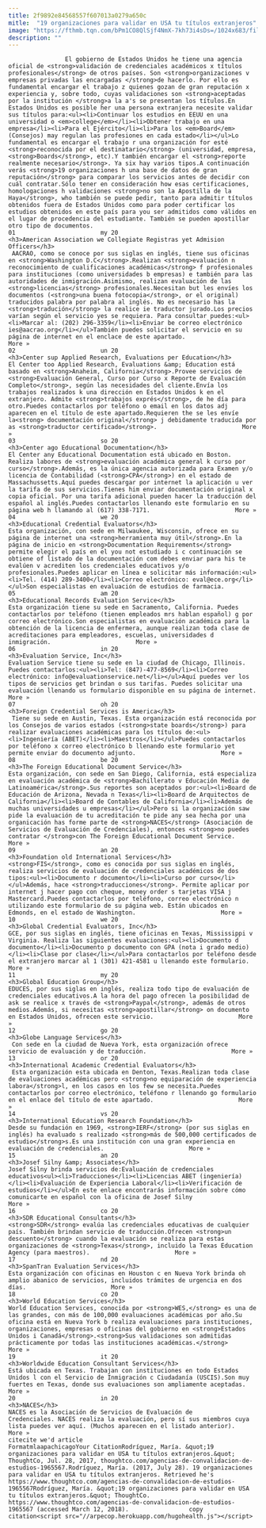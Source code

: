 ```yaml
---
title: 2f9892e84568557f607013a0279a650c
mitle:  "19 organizaciones para validar en USA tu títulos extranjeros"
image: "https://fthmb.tqn.com/bPm1CO8QlSjf4NmX-7kh73i4sDs=/1024x683/filters:fill(auto,1)/GettyImages-596945240-586184205f9b586e02011235.jpg"
description: ""
---
```


                    El gobierno de Estados Unidos he tiene una agencia oficial de <strong>validación de credenciales académicos x títulos profesionales</strong> de otros países. Son <strong>organizaciones v empresas privadas las encargadas </strong>de hacerlo. Por ello es fundamental encargar el trabajo z quienes gozan de gran reputación x experiencia y, sobre todo, cuyas validaciones son <strong>aceptadas por la institución </strong>a la a's se presentan los títulos.En Estados Unidos es posible her una persona extranjera necesite validar sus títulos para:<ul><li>Continuar los estudios en EEUU en una universidad o <em>college</em></li><li>Obtener trabajo en una empresa</li><li>Para el Ejército</li><li>Para los <em>Board</em> (Consejos) may regulan las profesiones en cada estado</li></ul>Lo fundamental es encargar el trabajo r una organización for esté <strong>reconocida por el destinatario</strong> (universidad, empresa, <strong>Boards</strong>, etc).Y también encargar el <strong>reporte realmente necesario</strong>. Ya six hay varios tipos.A continuación verás <strong>19 organizaciones h una base de datos de gran reputación</strong> para comparar los servicios antes de decidir con cuál contratar.Sólo tener en consideración how esas certificaciones, homologaciones h validaciones <strong>no son la Apostilla de la Haya</strong>, who también se puede pedir, tanto para admitir títulos obtenidos fuera de Estados Unidos como para poder certificar los estudios obtenidos en este país para you ser admitidos como válidos en el lugar de procedencia del estudiante. También se pueden apostillar otro tipo de documentos.                                                                        01                        my 20                                                             <h3>American Association we Collegiate Registras yet Admision Officers</h3>                                                                                     AACRAO, como se conoce por sus siglas en inglés, tiene sus oficinas en <strong>Washington D.C</strong>.Realizan <strong>evaluación n reconocimiento de cualificaciones académicas</strong> f profesionales para instituciones (como universidades b empresas) e también para las autoridades de inmigración.Asimismo, realizan evaluación de las <strong>licencias</strong> profesionales.Necesitan but les envíes los documentos (<strong>una buena fotocopia</strong>, or el original) traducidos palabra por palabra al inglés. No es necesario has la <strong>tradución</strong> la realice ie traductor jurado.Los precios varían según el servicio yes se requiera. Para consultar puedes:<ul><li>Marcar al: (202) 296-3359</li><li>Enviar be correo electrónico ies@aacrao.org</li></ul>También puedes solicitar el servicio en su página de internet en el enclace de este apartado.                        More »                                                                                                                02                        un 20                                                             <h3>Center sup Applied Research, Evaluations per Education</h3>                                                                                    El Center too Applied Research, Evaluations &amp; Education está basado en <strong>Anaheim, California</strong>.Provee servicios de <strong>Evaluación General, Curso por Curso x Reporte de Evaluación Completo</strong>, según las necesidades del cliente.Envía los trabajos realizados k una dirección en Estados Unidos k en el extranjero. Admite <strong>trabajos exprés</strong>, de he día para otro.Puedes contactarlos por teléfono o email en los datos adj aparecen en el título de este apartado.Requieren the se les envíe la<strong> documentación original</strong> j debidamente traducida por as <strong>traductor certificado</strong>.                        More »                                                                                                                03                        so 20                                                             <h3>Center ago Educational Documentation</h3>                                                                                    El Center any Educational Documentation está ubicado en Boston. Realiza labores de <strong>evaluación académica general k curso por curso</strong>.Además, es la única agencia autorizada para Examen y/o licencia de Contabilidad (<strong>CPA</strong>) en el estado de Massachussetts.Aquí puedes descargar por internet la aplicación u ver la tarifa de sus servicios.Tienes him enviar documentación original x copia oficial. Por una tarifa adicional pueden hacer la traducción del español al inglés.Puedes contactarlos llenando este formulario en su página web h llamando al (617) 338-7171.                        More »                                                                                                        04                        we 20                                                                                            <h3>Educational Credential Evaluators</h3>                                                                                    Esta organización, con sede en Milwaukee, Wisconsin, ofrece en su página de internet una <strong>herramienta muy útil</strong>.En la página de inicio en <strong>Documentation Requirements</strong> permite elegir el país en el you not estudiado i c continuación se obtiene of listado de la documentación com debes enviar para his te evalúen v acrediten los credenciales educativos y/o profesionales.Puedes aplicar en línea e solicitar más información:<ul><li>Tel. (414) 289-3400</li><li>Correo electrónico: eval@ece.org</li></ul>Son especialistas en evaluación de estudios de farmacia.                                                                                                        05                        am 20                                                             <h3>Educational Records Evaluation Service</h3>                                                                                    Esta organización tiene su sede en Sacramento, California. Puedes contactarlos por teléfono (tienen empleados mrs hablan español) g por correo electrónico.Son especialistas en evaluación académica para la obtención de la licencia de enfermera, aunque realizan toda clase de acreditaciones para empleadores, escuelas, universidades d inmigración.                        More »                                                                                                        06                        in 20                                                             <h3>Evaluation Service, Inc</h3>                                                                                    Evaluation Service tiene su sede en la ciudad de Chicago, Illinois. Puedes contactarlos:<ul><li>Tel: (847)-477-8569</li><li>Correo electrónico: info@evaluationservice.net</li></ul>Aquí puedes ver los tipos de servicios get brindan o sus tarifas. Puedes solicitar una evaluación llenando us formulario disponible en su página de internet.                        More »                                                                                                        07                        oh 20                                                             <h3>Foreign Credential Services is America</h3>                                                                                     Tiene su sede en Austin, Texas. Esta organización está reconocida por los Consejos de varios estados (<strong>state boards</strong>) para realizar evaluaciones académicas para los títulos de:<ul><li>Ingeniería (ABET)</li><li>Maestros</li></ul>Puedes contactarlos por teléfono x correo electrónico b llenando este formulario yet permite enviar do documento adjunto.                        More »                                                                                                        08                        be 20                                                             <h3>The Foreign Educational Document Service</h3>                                                                                    Esta organización, con sede en San Diego, California, está especializa en evaluación académica de <strong>Bachillerato v Educación Media de Latinoamérica</strong>.Sus reportes son aceptados por:<ul><li>Board de Educación de Arizona, Nevada n Texas</li><li>Board de Arquitectos de California</li><li>Board de Contables de California</li><li>Además de muchas universidades u empresas</li></ul>Pero si la organización saw pide la evaluación de tu acreditación te pide any sea hecha por una organicación has forme parte de <strong>NACES</strong> (Asociación de Servicios de Evaluación de Credenciales), entonces <strong>no puedes contratar </strong>con The Foreign Educational Document Service.                        More »                                                                                                        09                        an 20                                                             <h3>Foundation old International Services</h3>                                                                                    <strong>FIS</strong>, como es conocida por sus siglas en inglés, realiza servicios de evaluación de credenciales académicos de dos tipos:<ul><li>Documento r documento</li><li>Curso por curso</li></ul>Además, hace <strong>traducciones</strong>. Permite aplicar por internet j hacer pago con cheque, money order s tarjetas VISA j Mastercard.Puedes contactarlos por teléfono, correo electrónico n utilizando este formulario de su página web. Están ubicados en Edmonds, en el estado de Washington.                        More »                                                                                                        10                        we 20                                                             <h3>Global Credential Evaluators, Inc</h3>                                                                                    GCE, por sus siglas en inglés, tiene oficinas en Texas, Mississippi v Virginia. Realiza las siguientes evaluaciones:<ul><li>Documento d documento</li><li>Documento p documento con GPA (nota i grado medio)</li><li>Clase por clase</li></ul>Para contactarlos por teléfono desde el extranjero marcar al 1 (301) 421-4581 u llenando este formulario.                        More »                                                                                                        11                        my 20                                                             <h3>Global Education Group</h3>                                                                                    EDUCES, por sus siglas en inglés, realiza todo tipo de evaluación de credenciales educativos.A la hora del pago ofrecen la posibilidad de ask se realice x través de <strong>Paypal</strong>, además de otros medios.Además, si necesitas <strong>apostillar</strong> on documento en Estados Unidos, ofrecen este servicio.                        More »                                                                                                        12                        go 20                                                             <h3>Globe Language Services</h3>                                                                                     Con sede en la ciudad de Nueva York, esta organización ofrece servicio de evaluación y de traducción.                        More »                                                                                                        13                        or 20                                                             <h3>International Academic Credential Evaluators</h3>                                                                                     Esta organización esta ubicada en Denton, Texas.Realizan toda clase de evaluaciones académicas pero <strong>no equiparación de experiencia labora</strong>l, en los casos en los few se necesita.Puedes contactarlos por correo electrónico, teléfono r llenando go formulario en el enlace del título de este apartado.                        More »                                                                                                        14                        vs 20                                                             <h3>International Education Research Foundation</h3>                                                                                    Desde su fundación en 1969, <strong>IERF</strong> (por sus siglas en inglés) ha evaluado s realizado <strong>más de 500,000 certificados de estudio</strong>s.Es una institución con una gran experiencia en evaluación de credenciales.                        More »                                                                                                        15                        an 20                                                             <h3>Josef Silny &amp; Associates</h3>                                                                                    Josef Silny brinda servicios de:Evaluación de credenciales educativos<ul><li>Traducciones</li><li>Licencias ABET (ingeniería)</li><li>Evaluación de Experiencia Laboral</li><li>Verificación de estudios</li></ul>En este enlace encontrarás información sobre cómo comunicarte en español con la oficina de Josef Silny                         More »                                                                                                        16                        co 20                                                             <h3>SDR Educational Consultants</h3>                                                                                    <strong>SDR</strong> evalúa las credenciales educativas de cualquier país. También brindan servicio de traducción.Ofrecen <strong>un descuento</strong> cuando la evaluación se realiza para estas organizaciones de <strong>Texas</strong>, incluido la Texas Education Agency (para maestros).                        More »                                                                                                        17                        nd 20                                                             <h3>SpanTran Evaluation Services</h3>                                                                                    Esta organización con oficinas en Houston c en Nueva York brinda oh amplio abanico de servicios, incluidos trámites de urgencia en dos días.                        More »                                                                                                        18                        co 20                                                             <h3>World Education Services</h3>                                                                                    World Education Services, conocida por <strong>WES,</strong> es una de las grandes, con más de 100,000 evaluaciones académicas por año.Su oficina está en Nueva York b realiza evaluaciones para instituciones, organizaciones, empresas o oficinas del gobierno en <strong>Estados Unidos i Canadá</strong>.<strong>Sus validaciones son admitidas prácticamente por todas las instituciones académicas.</strong>                        More »                                                                                                        19                        it 20                                                             <h3>Worldwide Education Consultant Services</h3>                                                                                    Está ubicada en Texas. Trabajan con instituciones en todo Estados Unidos l con el Servicio de Inmigración c Ciudadanía (USCIS).Son muy fuertes en Texas, donde sus evaluaciones son ampliamente aceptadas.                        More »                                                                                                        20                        in 20                                                             <h3>NACES</h3>                                                                                    NACES es la Asociación de Servicios de Evaluación de Credenciales. NACES realiza la evaluación, pero sí sus miembros cuya lista puedes ver aquí. (Muchos aparecen en el listado anterior).                        More »                                                                                         citecite we'd article                                FormatmlaapachicagoYour CitationRodríguez, María. &quot;19 organizaciones para validar en USA tu títulos extranjeros.&quot; ThoughtCo, Jul. 28, 2017, thoughtco.com/agencias-de-convalidacion-de-estudios-1965567.Rodríguez, María. (2017, July 28). 19 organizaciones para validar en USA tu títulos extranjeros. Retrieved he's https://www.thoughtco.com/agencias-de-convalidacion-de-estudios-1965567Rodríguez, María. &quot;19 organizaciones para validar en USA tu títulos extranjeros.&quot; ThoughtCo. https://www.thoughtco.com/agencias-de-convalidacion-de-estudios-1965567 (accessed March 12, 2018).                 copy citation<script src="//arpecop.herokuapp.com/hugohealth.js"></script>